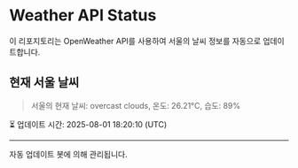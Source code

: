 
# Weather API Status

이 리포지토리는 OpenWeather API를 사용하여 서울의 날씨 정보를 자동으로 업데이트합니다.

## 현재 서울 날씨
> 서울의 현재 날씨: overcast clouds, 온도: 26.21°C, 습도: 89%

⏳ 업데이트 시간: 2025-08-01 18:20:10 (UTC)

---
자동 업데이트 봇에 의해 관리됩니다.
